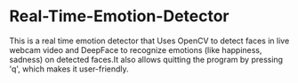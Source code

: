 # Real-Time-Emotion-Detector
This is a real time emotion detector that Uses OpenCV to detect faces in live webcam video and DeepFace to recognize emotions (like happiness, sadness) on detected faces.It also allows quitting the program by pressing 'q', which makes it user-friendly.

